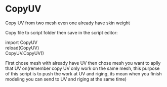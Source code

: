 # CopyUV
Copy UV from two mesh even one already have skin weight

Copy file to script folder then save in the script editor:

import CopyUV\
reload(CopyUV)\
CopyUV.CopyUV()

First chose mesh with already have UV then chose mesh you want to aplly that UV on(remember copy UV only work on the same mesh, this purpose of this script is to push the work at UV and riging, its mean when you finish modeling you can send to UV and riging at the same time)
